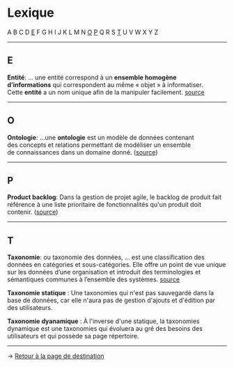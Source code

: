 # Lexique
A B C D [E](#e) F G H I J K L M N [O](#o) [P](#p) Q R S [T](#t) U V W X Y Z

---
## E

**Entité**: ... une entité correspond à un **ensemble homogène d’informations** qui correspondent au même « objet » à informatiser. Cette **entité** a un nom unique afin de la manipuler facilement. [source](https://www.base-de-donnees.com/entite/)

---
## O

**Ontologie**: ...une **ontologie** est un modèle de données contenant des concepts et relations permettant de modéliser un ensemble de connaissances dans un domaine donné. ([source](https://fr.wikipedia.org/wiki/Ontologie_(informatique)))

---
## P

**Product backlog**: Dans la gestion de projet agile, le backlog de produit fait référence à une liste prioritaire de fonctionnalités qu'un produit doit contenir. ([source](https://en.wikipedia.org/wiki/Product_backlog))

---
## T

**Taxonomie**: ou taxonomie des données, ... est une classification des données en catégories et sous-catégories. Elle offre un point de vue unique sur les données d’une organisation et introduit des terminologies et sémantiques communes à l’ensemble des systèmes. [source](https://www.talend.com/fr/resources/gdpr-compliance-create-data-taxonomy/)

**Taxonomie statique** : Une taxonomies qui n'est pas sauvegardé dans la base de données, car elle n'aura pas de gestion d'ajouts et d'édition par des utilisateurs.

**Taxonomie dyanamique** : À l'inverse d'une statique, la taxonomies dynamique est une taxonomies qui évoluera au gré des besoins des utilisateurs et qui possède sa page répertoire.

---
→ [Retour à la page de destination](/Index.md)